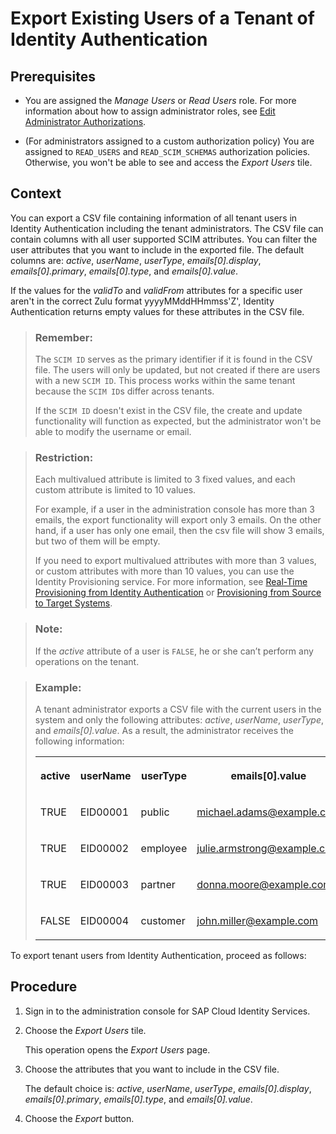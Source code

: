 <!-- loio40c29d2632b744af9bc7b7d353616d52 -->

# Export Existing Users of a Tenant of Identity Authentication



## Prerequisites

-   You are assigned the *Manage Users* or *Read Users* role. For more information about how to assign administrator roles, see [Edit Administrator Authorizations](edit-administrator-authorizations-86ee374.md).

-   \(For administrators assigned to a custom authorization policy\) You are assigned to `READ_USERS` and `READ_SCIM_SCHEMAS` authorization policies. Otherwise, you won't be able to see and access the *Export Users* tile.




## Context

You can export a CSV file containing information of all tenant users in Identity Authentication including the tenant administrators. The CSV file can contain columns with all user supported SCIM attributes. You can filter the user attributes that you want to include in the exported file. The default columns are: *active*, *userName*, *userType*, *emails\[0\].display*, *emails\[0\].primary*, *emails\[0\].type*, and *emails\[0\].value*.

If the values for the *validTo* and *validFrom* attributes for a specific user aren't in the correct Zulu format yyyyMMddHHmmss'Z', Identity Authentication returns empty values for these attributes in the CSV file.

> ### Remember:  
> The `SCIM ID` serves as the primary identifier if it is found in the CSV file. The users will only be updated, but not created if there are users with a new `SCIM ID`. This process works within the same tenant because the `SCIM ID`s differ across tenants.
> 
> If the `SCIM ID` doesn't exist in the CSV file, the create and update functionality will function as expected, but the administrator won't be able to modify the username or email.

> ### Restriction:  
> Each multivalued attribute is limited to 3 fixed values, and each custom attribute is limited to 10 values.
> 
> For example, if a user in the administration console has more than 3 emails, the export functionality will export only 3 emails. On the other hand, if a user has only one email, then the csv file will show 3 emails, but two of them will be empty.
> 
> If you need to export multivalued attributes with more than 3 values, or custom attributes with more than 10 values, you can use the Identity Provisioning service. For more information, see [Real-Time Provisioning from Identity Authentication](https://help.sap.com/docs/identity-provisioning/identity-provisioning/real-time-provisioning-identity-authentication?version=Cloud) or [Provisioning from Source to Target Systems](https://help.sap.com/docs/identity-provisioning/identity-provisioning/system-types?version=Cloud).

> ### Note:  
> If the *active* attribute of a user is `FALSE`, he or she can’t perform any operations on the tenant.

> ### Example:  
> A tenant administrator exports a CSV file with the current users in the system and only the following attributes: *active*, *userName*, *userType*, and *emails\[0\].value*. As a result, the administrator receives the following information:
> 
> 
> <table>
> <tr>
> <th valign="top">
> 
> active
> 
> </th>
> <th valign="top">
> 
> userName
> 
> </th>
> <th valign="top">
> 
> userType
> 
> </th>
> <th valign="top">
> 
> emails\[0\].value
> 
> </th>
> </tr>
> <tr>
> <td valign="top">
> 
> TRUE
> 
> </td>
> <td valign="top">
> 
> EID00001
> 
> </td>
> <td valign="top">
> 
> public
> 
> </td>
> <td valign="top">
> 
> michael.adams@example.com
> 
> </td>
> </tr>
> <tr>
> <td valign="top">
> 
> TRUE
> 
> </td>
> <td valign="top">
> 
> EID00002
> 
> </td>
> <td valign="top">
> 
> employee
> 
> </td>
> <td valign="top">
> 
> julie.armstrong@example.com
> 
> </td>
> </tr>
> <tr>
> <td valign="top">
> 
> TRUE
> 
> </td>
> <td valign="top">
> 
> EID00003
> 
> </td>
> <td valign="top">
> 
> partner
> 
> </td>
> <td valign="top">
> 
> donna.moore@example.com
> 
> </td>
> </tr>
> <tr>
> <td valign="top">
> 
> FALSE
> 
> </td>
> <td valign="top">
> 
> EID00004
> 
> </td>
> <td valign="top">
> 
> customer
> 
> </td>
> <td valign="top">
> 
> john.miller@example.com
> 
> </td>
> </tr>
> </table>

To export tenant users from Identity Authentication, proceed as follows:



<a name="loio40c29d2632b744af9bc7b7d353616d52__steps_evb_bvz_r4"/>

## Procedure

1.  Sign in to the administration console for SAP Cloud Identity Services.

2.  Choose the *Export Users* tile.

    This operation opens the *Export Users* page.

3.  Choose the attributes that you want to include in the CSV file.

    The default choice is: *active*, *userName*, *userType*, *emails\[0\].display*, *emails\[0\].primary*, *emails\[0\].type*, and *emails\[0\].value*.

4.  Choose the *Export* button.


